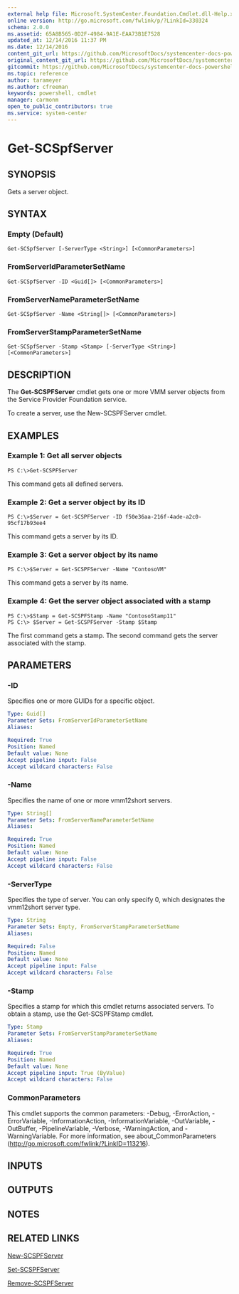 ```yaml
---
external help file: Microsoft.SystemCenter.Foundation.Cmdlet.dll-Help.xml
online version: http://go.microsoft.com/fwlink/p/?LinkId=330324
schema: 2.0.0
ms.assetid: 65A8B565-0D2F-4984-9A1E-EAA73B1E7528
updated_at: 12/14/2016 11:37 PM
ms.date: 12/14/2016
content_git_url: https://github.com/MicrosoftDocs/systemcenter-docs-powershell/blob/master/systemcenter-cmdlets/SystemCenter2016/ServiceProviderFoundation/v1/Get-SCSPFServer.md
original_content_git_url: https://github.com/MicrosoftDocs/systemcenter-docs-powershell/blob/master/systemcenter-cmdlets/SystemCenter2016/ServiceProviderFoundation/v1/Get-SCSPFServer.md
gitcommit: https://github.com/MicrosoftDocs/systemcenter-docs-powershell/blob/ddd0fefc9adaabb9394eb6c21b33370913d1830d/systemcenter-cmdlets/SystemCenter2016/ServiceProviderFoundation/v1/Get-SCSPFServer.md
ms.topic: reference
author: tarameyer
ms.author: cfreeman
keywords: powershell, cmdlet
manager: carmonm
open_to_public_contributors: true
ms.service: system-center
---
```


# Get-SCSpfServer

## SYNOPSIS
Gets a server object.

## SYNTAX

### Empty (Default)
```
Get-SCSpfServer [-ServerType <String>] [<CommonParameters>]
```

### FromServerIdParameterSetName
```
Get-SCSpfServer -ID <Guid[]> [<CommonParameters>]
```

### FromServerNameParameterSetName
```
Get-SCSpfServer -Name <String[]> [<CommonParameters>]
```

### FromServerStampParameterSetName
```
Get-SCSpfServer -Stamp <Stamp> [-ServerType <String>] [<CommonParameters>]
```

## DESCRIPTION
The **Get-SCSPFServer** cmdlet gets one or more  VMM server objects from the Service Provider Foundation service.

To create a server, use the New-SCSPFServer cmdlet.

## EXAMPLES

### Example 1: Get all server objects
```
PS C:\>Get-SCSPFServer
```

This command gets all defined servers.

### Example 2: Get a server object by its ID
```
PS C:\>$Server = Get-SCSPFServer -ID f50e36aa-216f-4ade-a2c0-95cf17b93ee4
```

This command gets a server by its ID.

### Example 3: Get a server object by its name
```
PS C:\>$Server = Get-SCSPFServer -Name "ContosoVM"
```

This command gets a server by its name.

### Example 4: Get the server object associated with a stamp
```
PS C:\>$Stamp = Get-SCSPFStamp -Name "ContosoStamp11"
PS C:\> $Server = Get-SCSPFServer -Stamp $Stamp
```

The first command gets a stamp.
The second command gets the server associated with the stamp.

## PARAMETERS

### -ID
Specifies one or more GUIDs for a specific object.

```yaml
Type: Guid[]
Parameter Sets: FromServerIdParameterSetName
Aliases: 

Required: True
Position: Named
Default value: None
Accept pipeline input: False
Accept wildcard characters: False
```

### -Name
Specifies the name of one or more vmm12short servers.

```yaml
Type: String[]
Parameter Sets: FromServerNameParameterSetName
Aliases: 

Required: True
Position: Named
Default value: None
Accept pipeline input: False
Accept wildcard characters: False
```

### -ServerType
Specifies the type of server.
You can only specify 0, which designates the vmm12short server type.

```yaml
Type: String
Parameter Sets: Empty, FromServerStampParameterSetName
Aliases: 

Required: False
Position: Named
Default value: None
Accept pipeline input: False
Accept wildcard characters: False
```

### -Stamp
Specifies a stamp for which this cmdlet returns associated servers.
To obtain a stamp, use the Get-SCSPFStamp cmdlet.

```yaml
Type: Stamp
Parameter Sets: FromServerStampParameterSetName
Aliases: 

Required: True
Position: Named
Default value: None
Accept pipeline input: True (ByValue)
Accept wildcard characters: False
```

### CommonParameters
This cmdlet supports the common parameters: -Debug, -ErrorAction, -ErrorVariable, -InformationAction, -InformationVariable, -OutVariable, -OutBuffer, -PipelineVariable, -Verbose, -WarningAction, and -WarningVariable. For more information, see about_CommonParameters (http://go.microsoft.com/fwlink/?LinkID=113216).

## INPUTS

## OUTPUTS

## NOTES

## RELATED LINKS

[New-SCSPFServer](xref:SystemCenter2016/ServiceProviderFoundation/v1/New-SCSPFServer.md)

[Set-SCSPFServer](xref:SystemCenter2016/ServiceProviderFoundation/v1/Set-SCSPFServer.md)

[Remove-SCSPFServer](xref:SystemCenter2016/ServiceProviderFoundation/v1/Remove-SCSPFServer.md)


